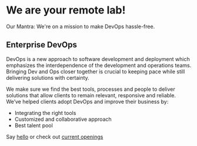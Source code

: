 # We are your remote lab!
 
 Our Mantra: We're on a mission to make DevOps hassle-free. 

## Enterprise DevOps

DevOps is a new approach to software development and deployment which
emphasizes the interdependence of the development and operations
teams. Bringing Dev and Ops closer together is crucial to keeping pace
while still delivering solutions with certainty.

  We make sure we find the best tools, processes and people to deliver
  solutions that allow clients to remain relevant, responsive and
  reliable. We’ve helped clients adopt DevOps and improve their
  business by:

  * Integrating the right tools
  * Customized and collaborative approach
  * Best talent pool

  Say [hello](http://theremotelab.io) or check out [current
  openings](http://hasjob.co/theremotelab.com)

